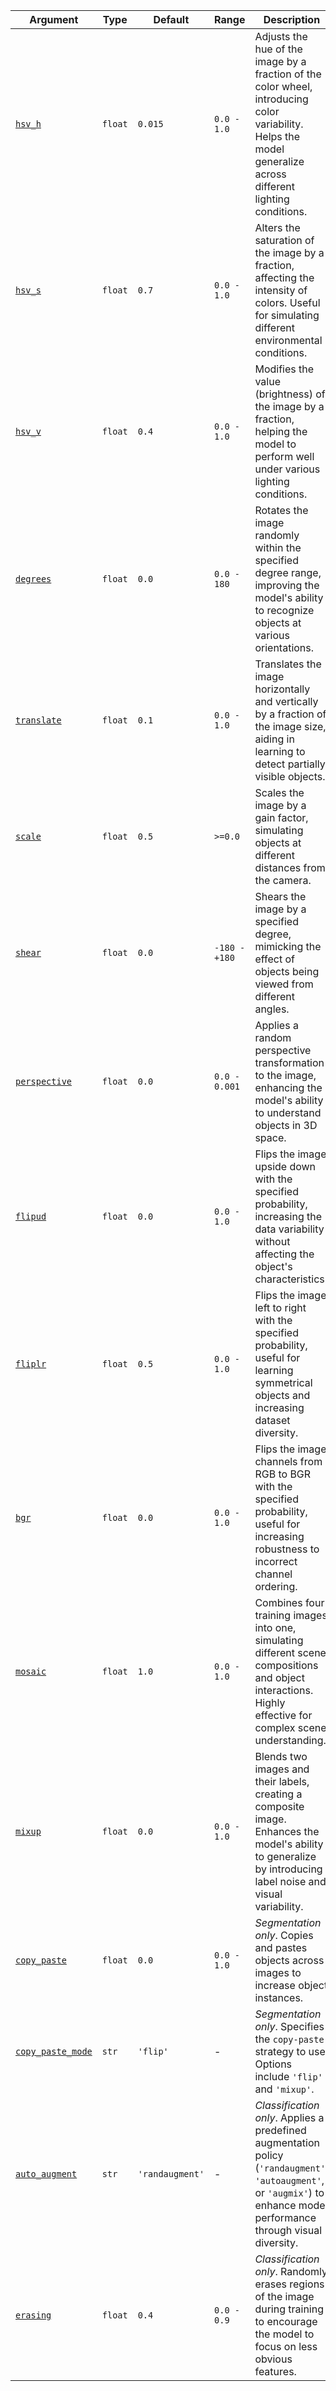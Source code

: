 | Argument                                                                                  | Type     | Default          | Range         | Description                                                                                                                                                              |
|-------------------------------------------------------------------------------------------|----------|------------------|---------------|--------------------------------------------------------------------------------------------------------------------------------------------------------------------------|
| [`hsv_h`](../guides/yolo-data-augmentation.md/#hue-adjustment-hsv_h)                      | `float`  | `0.015`          | `0.0 - 1.0`   | Adjusts the hue of the image by a fraction of the color wheel, introducing color variability. Helps the model generalize across different lighting conditions.           |
| [`hsv_s`](../guides/yolo-data-augmentation.md/#saturation-adjustment-hsv_s)               | `float`  | `0.7`            | `0.0 - 1.0`   | Alters the saturation of the image by a fraction, affecting the intensity of colors. Useful for simulating different environmental conditions.                           |
| [`hsv_v`](../guides/yolo-data-augmentation.md/#brightness-adjustment-hsv_v)               | `float`  | `0.4`            | `0.0 - 1.0`   | Modifies the value (brightness) of the image by a fraction, helping the model to perform well under various lighting conditions.                                         |
| [`degrees`](../guides/yolo-data-augmentation.md//#rotation-degrees)                       | `float`  | `0.0`            | `0.0 - 180`   | Rotates the image randomly within the specified degree range, improving the model's ability to recognize objects at various orientations.                                |
| [`translate`](../guides/yolo-data-augmentation.md/#translation-translate)                 | `float`  | `0.1`            | `0.0 - 1.0`   | Translates the image horizontally and vertically by a fraction of the image size, aiding in learning to detect partially visible objects.                                |
| [`scale`](../guides/yolo-data-augmentation.md/#scale-scale)                               | `float`  | `0.5`            | `>=0.0`       | Scales the image by a gain factor, simulating objects at different distances from the camera.                                                                            |
| [`shear`](../guides/yolo-data-augmentation.md/#shear-shear)                               | `float`  | `0.0`            | `-180 - +180` | Shears the image by a specified degree, mimicking the effect of objects being viewed from different angles.                                                              |
| [`perspective`](../guides/yolo-data-augmentation.md/#perspective-perspective)             | `float`  | `0.0`            | `0.0 - 0.001` | Applies a random perspective transformation to the image, enhancing the model's ability to understand objects in 3D space.                                               |
| [`flipud`](../guides/yolo-data-augmentation.md/#flip-up-down-flipud)                      | `float`  | `0.0`            | `0.0 - 1.0`   | Flips the image upside down with the specified probability, increasing the data variability without affecting the object's characteristics.                              |
| [`fliplr`](../guides/yolo-data-augmentation.md/#flip-left-right-fliplr)                   | `float`  | `0.5`            | `0.0 - 1.0`   | Flips the image left to right with the specified probability, useful for learning symmetrical objects and increasing dataset diversity.                                  |
| [`bgr`](../guides/yolo-data-augmentation.md/#bgr-channel-swap-bgr)                        | `float`  | `0.0`            | `0.0 - 1.0`   | Flips the image channels from RGB to BGR with the specified probability, useful for increasing robustness to incorrect channel ordering.                                 |
| [`mosaic`](../guides/yolo-data-augmentation.md/#mosaic-mosaic)                            | `float`  | `1.0`            | `0.0 - 1.0`   | Combines four training images into one, simulating different scene compositions and object interactions. Highly effective for complex scene understanding.               |
| [`mixup`](../guides/yolo-data-augmentation.md/#mixup-mixup)                               | `float`  | `0.0`            | `0.0 - 1.0`   | Blends two images and their labels, creating a composite image. Enhances the model's ability to generalize by introducing label noise and visual variability.            |
| [`copy_paste`](../guides/yolo-data-augmentation.md/#copy-paste-copy_paste)                | `float`  | `0.0`            | `0.0 - 1.0`   | _Segmentation only_. Copies and pastes objects across images to increase object instances.                                                                               |
| [`copy_paste_mode`](../guides/yolo-data-augmentation.md/#copy-paste-mode-copy_paste_mode) | `str`    | `'flip'`         | -             | _Segmentation only_. Specifies the `copy-paste` strategy to use. Options include `'flip'` and `'mixup'`.                                                                 |
| [`auto_augment`](../guides/yolo-data-augmentation.md/#auto-augment-auto_augment)          | `str`    | `'randaugment'`  | -             | _Classification only_. Applies a predefined augmentation policy (`'randaugment'`, `'autoaugment'`, or `'augmix'`) to enhance model performance through visual diversity. |
| [`erasing`](../guides/yolo-data-augmentation.md/#random-erasing-erasing)                  | `float`  | `0.4`            | `0.0 - 0.9`   | _Classification only_. Randomly erases regions of the image during training to encourage the model to focus on less obvious features.                                    |